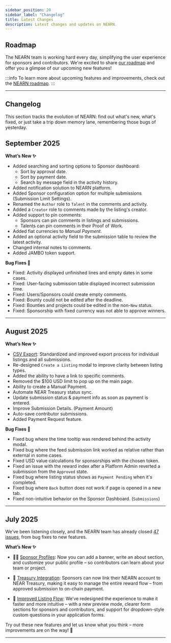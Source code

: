 ```yaml
---
sidebar_position: 20
sidebar_label: "Changelog"
title: Latest Changes
description: Latest changes and updates on NEARN.
---
```


## Roadmap

The NEARN team is working hard every day, simplifying the user experience for sponsors and contributors.
We're excited to share [our roadmap](https://github.com/NEAR-DevHub/.github/issues/29) and offer you a glimpse of our upcoming new features!

:::info
To learn more about upcoming features and improvements, check out the [NEARN roadmap](https://github.com/NEAR-DevHub/.github/issues/29).
:::

---

## Changelog

This section tracks the evolution of NEARN: find out what's new, what's fixed, or just take a trip down memory lane, remembering those bugs of yesterday.

## September 2025

**What’s New ✨**

- Added searching and sorting options to Sponsor dashboard:
  - Sort by approval date.
  - Sort by payment date.
  - Search by message field in the activity history.
- Added notification solution to NEARN platform.
- Added Sponsor configuration option for multiple submissions (Submission Limit Settings).
- Renamed the `Author` role to `Talent` in the comments and activity.
- Added a `Creator` role to comments made by the listing's creator.
- Added support to pin comments:
  - Sponsors can pin comments in listings and submissions.
  - Talents can pin comments in their Proof of Work.
- Added fiat currencies to _Manual Payment_.
- Added an optional activity field to the submission table to review the latest activity.
- Changed internal notes to comments.
- Added JAMBO token support.

**Bug Fixes 🐛**

- Fixed: Activity displayed unfinished lines and empty dates in some cases.
- Fixed: User-facing submission table displayed incorrect submission time.
- Fixed: Users/Sponsors could create empty comments.
- Fixed: Bounty could not be edited after the deadline.
- Fixed: Bounties and projects could be edited in the non-`New` status.
- Fixed: Sponsorship with fixed currency was not able to approve winners.

---

## August 2025

**What’s New ✨**

- [CSV Export](sponsor/dashboard.md#export-records): Standardized and improved export process for individual listings and all submissions.
- Re-designed `Create a Listing` modal to improve clarity between listing types.
- Added the ability to have a link to specific comments.
- Removed the $100 USD limit to pop up on the main page.
- Ability to create a Manual Payment.
- Automate NEAR Treasury status sync.
- Update submission status & payment info as soon as payment is entered.
- Improve Submission Details. (Payment Amount)
- Auto-save contributor submissions.
- Added Payment Request feature.

**Bug Fixes 🐛**

- Fixed bug where the time tooltip was rendered behind the activity modal.
- Fixed bug where the feed submission link worked as relative rather than external in some cases.
- Fixed USD value calculations for sponsorships with the chosen token.
- Fixed an issue with the reward index after a Platform Admin reverted a submission from the `Approved` state.
- Fixed bug where listing status shows as `Payment Pending` when it's completed.
- Fixed bug where `Back` button does not work if page is opened in a new tab.
- Fixed non-intuitive behavior on the Sponsor Dashboard. (`Submissions`)

---

## July 2025

We’ve been listening closely, and the NEARN team has already closed [47 issues](https://github.com/NEAR-DevHub/nearn/issues?q=is%3Aissue%20state%3Aclosed%20closed%3A%3E2025-06-10), from bug fixes to new features.

**What’s New ✨**
  
- 🧑‍💼 [Sponsor Profiles](sponsor/profile.md): Now you can add a banner, write an about section, and customize your public profile – so contributors can learn about your team or project.

- 🤝 [Treasury Integration](sponsor/treasury.md): Sponsors can now link their NEARN account to NEAR Treasury, making it easy to manage the entire reward flow – from approved submission to on-chain payment.

- 📝 [Improved Listing Flow](sponsor/listing-guide.md): We’ve redesigned the experience to make it faster and more intuitive – with a new preview mode, clearer form sections for sponsors and contributors, and support for dropdown-style custom questions in your application forms.

Try out these new features and let us know what you think – more improvements are on the way! 🚀

---
